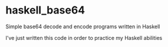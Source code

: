 # haskell_base64
Simple base64 decode and encode programs written in Haskell

I've just written this code in order to practice my Haskell abilities
